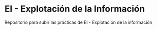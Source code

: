 # EI - Explotación de la Información
Repositorio para subir las prácticas de EI - Explotación de la información
